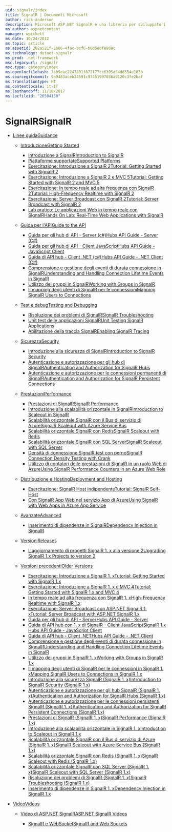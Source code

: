 ```yaml
---
uid: signalr/index
title: SignalR | Documenti Microsoft
author: rick-anderson
description: Microsoft ASP.NET SignalR è una libreria per sviluppatori ASP.NET che semplifica il processo di aggiunta di funzionalità web in tempo reale alle applicazioni.
ms.author: aspnetcontent
manager: wpickett
ms.date: 10/24/2012
ms.topic: article
ms.assetid: 282a521f-2b86-4fac-bcf6-b6d5e0fe969c
ms.technology: dotnet-signalr
ms.prod: .net-framework
msc.legacyurl: /signalr
msc.type: categoryindex
ms.openlocfilehash: 7c09eac2247891f872f77cc6395a54d8554e183b
ms.sourcegitcommit: 9a9483aceb34591c97451997036a9120c3fe2baf
ms.translationtype: HT
ms.contentlocale: it-IT
ms.lasthandoff: 11/10/2017
ms.locfileid: "26504150"
---
```

<a name="signalr"></a><span data-ttu-id="fb062-103">SignalR</span><span class="sxs-lookup"><span data-stu-id="fb062-103">SignalR</span></span>
====================
- [<span data-ttu-id="fb062-104">Linee guida</span><span class="sxs-lookup"><span data-stu-id="fb062-104">Guidance</span></span>](overview/index.md)

    - [<span data-ttu-id="fb062-105">Introduzione</span><span class="sxs-lookup"><span data-stu-id="fb062-105">Getting Started</span></span>](overview/getting-started/index.md)

        - [<span data-ttu-id="fb062-106">Introduzione a SignalR</span><span class="sxs-lookup"><span data-stu-id="fb062-106">Introduction to SignalR</span></span>](overview/getting-started/introduction-to-signalr.md)
        - [<span data-ttu-id="fb062-107">Piattaforme supportate</span><span class="sxs-lookup"><span data-stu-id="fb062-107">Supported Platforms</span></span>](overview/getting-started/supported-platforms.md)
        - [<span data-ttu-id="fb062-108">Esercitazione: Introduzione a SignalR 2</span><span class="sxs-lookup"><span data-stu-id="fb062-108">Tutorial: Getting Started with SignalR 2</span></span>](overview/getting-started/tutorial-getting-started-with-signalr.md)
        - [<span data-ttu-id="fb062-109">Esercitazione: Introduzione a SignalR 2 e MVC 5</span><span class="sxs-lookup"><span data-stu-id="fb062-109">Tutorial: Getting Started with SignalR 2 and MVC 5</span></span>](overview/getting-started/tutorial-getting-started-with-signalr-and-mvc.md)
        - [<span data-ttu-id="fb062-110">Esercitazione: In tempo reale ad alta frequenza con SignalR 2</span><span class="sxs-lookup"><span data-stu-id="fb062-110">Tutorial: High-Frequency Realtime with SignalR 2</span></span>](overview/getting-started/tutorial-high-frequency-realtime-with-signalr.md)
        - [<span data-ttu-id="fb062-111">Esercitazione: Server Broadcast con SignalR 2</span><span class="sxs-lookup"><span data-stu-id="fb062-111">Tutorial: Server Broadcast with SignalR 2</span></span>](overview/getting-started/tutorial-server-broadcast-with-signalr.md)
        - [<span data-ttu-id="fb062-112">Lab pratico: Le applicazioni Web in tempo reale con SignalR</span><span class="sxs-lookup"><span data-stu-id="fb062-112">Hands On Lab: Real-Time Web Applications with SignalR</span></span>](overview/getting-started/real-time-web-applications-with-signalr.md)
    - [<span data-ttu-id="fb062-113">Guida per l'API</span><span class="sxs-lookup"><span data-stu-id="fb062-113">Guide to the API</span></span>](overview/guide-to-the-api/index.md)

        - [<span data-ttu-id="fb062-114">Guida per gli hub di API - Server (c#)</span><span class="sxs-lookup"><span data-stu-id="fb062-114">Hubs API Guide - Server (C#)</span></span>](overview/guide-to-the-api/hubs-api-guide-server.md)
        - [<span data-ttu-id="fb062-115">Guida per gli hub di API - Client JavaScript</span><span class="sxs-lookup"><span data-stu-id="fb062-115">Hubs API Guide - JavaScript Client</span></span>](overview/guide-to-the-api/hubs-api-guide-javascript-client.md)
        - [<span data-ttu-id="fb062-116">Guida di API hub - Client .NET (c#)</span><span class="sxs-lookup"><span data-stu-id="fb062-116">Hubs API Guide - .NET Client (C#)</span></span>](overview/guide-to-the-api/hubs-api-guide-net-client.md)
        - [<span data-ttu-id="fb062-117">Comprensione e gestione degli eventi di durata connessione in SignalR</span><span class="sxs-lookup"><span data-stu-id="fb062-117">Understanding and Handling Connection Lifetime Events in SignalR</span></span>](overview/guide-to-the-api/handling-connection-lifetime-events.md)
        - [<span data-ttu-id="fb062-118">Utilizzo dei gruppi in SignalR</span><span class="sxs-lookup"><span data-stu-id="fb062-118">Working with Groups in SignalR</span></span>](overview/guide-to-the-api/working-with-groups.md)
        - [<span data-ttu-id="fb062-119">Il mapping degli utenti di SignalR per le connessioni</span><span class="sxs-lookup"><span data-stu-id="fb062-119">Mapping SignalR Users to Connections</span></span>](overview/guide-to-the-api/mapping-users-to-connections.md)
    - [<span data-ttu-id="fb062-120">Test e debug</span><span class="sxs-lookup"><span data-stu-id="fb062-120">Testing and Debugging</span></span>](overview/testing-and-debugging/index.md)

        - [<span data-ttu-id="fb062-121">Risoluzione dei problemi di SignalR</span><span class="sxs-lookup"><span data-stu-id="fb062-121">SignalR Troubleshooting</span></span>](overview/testing-and-debugging/troubleshooting.md)
        - [<span data-ttu-id="fb062-122">Unit test delle applicazioni SignalR</span><span class="sxs-lookup"><span data-stu-id="fb062-122">Unit Testing SignalR Applications</span></span>](overview/testing-and-debugging/unit-testing-signalr-applications.md)
        - [<span data-ttu-id="fb062-123">Abilitazione della traccia SignalR</span><span class="sxs-lookup"><span data-stu-id="fb062-123">Enabling SignalR Tracing</span></span>](overview/testing-and-debugging/enabling-signalr-tracing.md)
    - [<span data-ttu-id="fb062-124">Sicurezza</span><span class="sxs-lookup"><span data-stu-id="fb062-124">Security</span></span>](overview/security/index.md)

        - [<span data-ttu-id="fb062-125">Introduzione alla sicurezza di SignalR</span><span class="sxs-lookup"><span data-stu-id="fb062-125">Introduction to SignalR Security</span></span>](overview/security/introduction-to-security.md)
        - [<span data-ttu-id="fb062-126">Autenticazione e autorizzazione per gli hub di SignalR</span><span class="sxs-lookup"><span data-stu-id="fb062-126">Authentication and Authorization for SignalR Hubs</span></span>](overview/security/hub-authorization.md)
        - [<span data-ttu-id="fb062-127">Autenticazione e autorizzazione per le connessioni permanenti di SignalR</span><span class="sxs-lookup"><span data-stu-id="fb062-127">Authentication and Authorization for SignalR Persistent Connections</span></span>](overview/security/persistent-connection-authorization.md)
    - [<span data-ttu-id="fb062-128">Prestazioni</span><span class="sxs-lookup"><span data-stu-id="fb062-128">Performance</span></span>](overview/performance/index.md)

        - [<span data-ttu-id="fb062-129">Prestazioni di SignalR</span><span class="sxs-lookup"><span data-stu-id="fb062-129">SignalR Performance</span></span>](overview/performance/signalr-performance.md)
        - [<span data-ttu-id="fb062-130">Introduzione alla scalabilità orizzontale in SignalR</span><span class="sxs-lookup"><span data-stu-id="fb062-130">Introduction to Scaleout in SignalR</span></span>](overview/performance/scaleout-in-signalr.md)
        - [<span data-ttu-id="fb062-131">Scalabilità orizzontale SignalR con il Bus di servizio di Azure</span><span class="sxs-lookup"><span data-stu-id="fb062-131">SignalR Scaleout with Azure Service Bus</span></span>](overview/performance/scaleout-with-windows-azure-service-bus.md)
        - [<span data-ttu-id="fb062-132">Scalabilità orizzontale SignalR con Redis</span><span class="sxs-lookup"><span data-stu-id="fb062-132">SignalR Scaleout with Redis</span></span>](overview/performance/scaleout-with-redis.md)
        - [<span data-ttu-id="fb062-133">Scalabilità orizzontale SignalR con SQL Server</span><span class="sxs-lookup"><span data-stu-id="fb062-133">SignalR Scaleout with SQL Server</span></span>](overview/performance/scaleout-with-sql-server.md)
        - [<span data-ttu-id="fb062-134">Densità di connessione SignalR test con perno</span><span class="sxs-lookup"><span data-stu-id="fb062-134">SignalR Connection Density Testing with Crank</span></span>](overview/performance/signalr-connection-density-testing-with-crank.md)
        - [<span data-ttu-id="fb062-135">Utilizzo di contatori delle prestazioni di SignalR in un ruolo Web di Azure</span><span class="sxs-lookup"><span data-stu-id="fb062-135">Using SignalR Performance Counters in an Azure Web Role</span></span>](overview/performance/using-signalr-performance-counters-in-an-azure-web-role.md)
    - [<span data-ttu-id="fb062-136">Distribuzione e Hosting</span><span class="sxs-lookup"><span data-stu-id="fb062-136">Deployment and Hosting</span></span>](overview/deployment/index.md)

        - [<span data-ttu-id="fb062-137">Esercitazione: SignalR Host indipendente</span><span class="sxs-lookup"><span data-stu-id="fb062-137">Tutorial: SignalR Self-Host</span></span>](overview/deployment/tutorial-signalr-self-host.md)
        - [<span data-ttu-id="fb062-138">Con SignalR App Web nel servizio App di Azure</span><span class="sxs-lookup"><span data-stu-id="fb062-138">Using SignalR with Web Apps in Azure App Service</span></span>](overview/deployment/using-signalr-with-azure-web-sites.md)
    - [<span data-ttu-id="fb062-139">Avanzate</span><span class="sxs-lookup"><span data-stu-id="fb062-139">Advanced</span></span>](overview/advanced/index.md)

        - [<span data-ttu-id="fb062-140">Inserimento di dipendenze in SignalR</span><span class="sxs-lookup"><span data-stu-id="fb062-140">Dependency Injection in SignalR</span></span>](overview/advanced/dependency-injection.md)
    - [<span data-ttu-id="fb062-141">Versioni</span><span class="sxs-lookup"><span data-stu-id="fb062-141">Releases</span></span>](overview/releases/index.md)

        - [<span data-ttu-id="fb062-142">L'aggiornamento di progetti SignalR 1. x alla versione 2</span><span class="sxs-lookup"><span data-stu-id="fb062-142">Upgrading SignalR 1.x Projects to version 2</span></span>](overview/releases/upgrading-signalr-1x-projects-to-20.md)
    - [<span data-ttu-id="fb062-143">Versioni precedenti</span><span class="sxs-lookup"><span data-stu-id="fb062-143">Older Versions</span></span>](overview/older-versions/index.md)

        - [<span data-ttu-id="fb062-144">Esercitazione: Introduzione a SignalR 1. x</span><span class="sxs-lookup"><span data-stu-id="fb062-144">Tutorial: Getting Started with SignalR 1.x</span></span>](overview/older-versions/tutorial-getting-started-with-signalr.md)
        - [<span data-ttu-id="fb062-145">Esercitazione: Introduzione a SignalR 1. x e MVC 4</span><span class="sxs-lookup"><span data-stu-id="fb062-145">Tutorial: Getting Started with SignalR 1.x and MVC 4</span></span>](overview/older-versions/tutorial-getting-started-with-signalr-and-mvc-4.md)
        - [<span data-ttu-id="fb062-146">In tempo reale ad alta frequenza con SignalR 1. x</span><span class="sxs-lookup"><span data-stu-id="fb062-146">High-Frequency Realtime with SignalR 1.x</span></span>](overview/older-versions/tutorial-high-frequency-realtime-with-signalr.md)
        - [<span data-ttu-id="fb062-147">Esercitazione: Server Broadcast con ASP.NET SignalR 1. x</span><span class="sxs-lookup"><span data-stu-id="fb062-147">Tutorial: Server Broadcast with ASP.NET SignalR 1.x</span></span>](overview/older-versions/tutorial-server-broadcast-with-aspnet-signalr.md)
        - [<span data-ttu-id="fb062-148">Guida per gli hub di API - Server</span><span class="sxs-lookup"><span data-stu-id="fb062-148">Hubs API Guide - Server</span></span>](overview/older-versions/signalr-1x-hubs-api-guide-server.md)
        - [<span data-ttu-id="fb062-149">Guida di API hub con 1. x di SignalR - Client JavaScript</span><span class="sxs-lookup"><span data-stu-id="fb062-149">SignalR 1.x Hubs API Guide - JavaScript Client</span></span>](overview/older-versions/signalr-1x-hubs-api-guide-javascript-client.md)
        - [<span data-ttu-id="fb062-150">Guida di API hub - Client .NET</span><span class="sxs-lookup"><span data-stu-id="fb062-150">Hubs API Guide - .NET Client</span></span>](overview/older-versions/signalr-1x-hubs-api-guide-net-client.md)
        - [<span data-ttu-id="fb062-151">Comprensione e gestione degli eventi di durata connessione in SignalR</span><span class="sxs-lookup"><span data-stu-id="fb062-151">Understanding and Handling Connection Lifetime Events in SignalR</span></span>](overview/older-versions/handling-connection-lifetime-events.md)
        - [<span data-ttu-id="fb062-152">Utilizzo dei gruppi in SignalR 1. x</span><span class="sxs-lookup"><span data-stu-id="fb062-152">Working with Groups in SignalR 1.x</span></span>](overview/older-versions/working-with-groups.md)
        - [<span data-ttu-id="fb062-153">Il mapping degli utenti di SignalR per le connessioni in SignalR 1. x</span><span class="sxs-lookup"><span data-stu-id="fb062-153">Mapping SignalR Users to Connections in SignalR 1.x</span></span>](overview/older-versions/mapping-users-to-connections.md)
        - [<span data-ttu-id="fb062-154">Introduzione alla sicurezza SignalR (SignalR 1. x)</span><span class="sxs-lookup"><span data-stu-id="fb062-154">Introduction to SignalR Security (SignalR 1.x)</span></span>](overview/older-versions/introduction-to-security.md)
        - [<span data-ttu-id="fb062-155">Autenticazione e autorizzazione per gli hub SignalR (SignalR 1. x)</span><span class="sxs-lookup"><span data-stu-id="fb062-155">Authentication and Authorization for SignalR Hubs (SignalR 1.x)</span></span>](overview/older-versions/hub-authorization.md)
        - [<span data-ttu-id="fb062-156">Autenticazione e autorizzazione per le connessioni persistenti SignalR (SignalR 1. x)</span><span class="sxs-lookup"><span data-stu-id="fb062-156">Authentication and Authorization for SignalR Persistent Connections (SignalR 1.x)</span></span>](overview/older-versions/persistent-connection-authorization.md)
        - [<span data-ttu-id="fb062-157">Prestazioni di SignalR (SignalR 1. x)</span><span class="sxs-lookup"><span data-stu-id="fb062-157">SignalR Performance (SignalR 1.x)</span></span>](overview/older-versions/signalr-performance.md)
        - [<span data-ttu-id="fb062-158">Introduzione alla scalabilità orizzontale in SignalR 1. x</span><span class="sxs-lookup"><span data-stu-id="fb062-158">Introduction to Scaleout in SignalR 1.x</span></span>](overview/older-versions/scaleout-in-signalr.md)
        - [<span data-ttu-id="fb062-159">Scalabilità orizzontale SignalR con il Bus di servizio di Azure (SignalR 1. x)</span><span class="sxs-lookup"><span data-stu-id="fb062-159">SignalR Scaleout with Azure Service Bus (SignalR 1.x)</span></span>](overview/older-versions/scaleout-with-windows-azure-service-bus.md)
        - [<span data-ttu-id="fb062-160">Scalabilità orizzontale SignalR con Redis (SignalR 1. x)</span><span class="sxs-lookup"><span data-stu-id="fb062-160">SignalR Scaleout with Redis (SignalR 1.x)</span></span>](overview/older-versions/scaleout-with-redis.md)
        - [<span data-ttu-id="fb062-161">Scalabilità orizzontale SignalR con SQL Server (SignalR 1. x)</span><span class="sxs-lookup"><span data-stu-id="fb062-161">SignalR Scaleout with SQL Server (SignalR 1.x)</span></span>](overview/older-versions/scaleout-with-sql-server.md)
        - [<span data-ttu-id="fb062-162">Risoluzione dei problemi di SignalR (SignalR 1. x)</span><span class="sxs-lookup"><span data-stu-id="fb062-162">SignalR Troubleshooting (SignalR 1.x)</span></span>](overview/older-versions/troubleshooting.md)
        - [<span data-ttu-id="fb062-163">Inserimento di dipendenze in SignalR 1. x</span><span class="sxs-lookup"><span data-stu-id="fb062-163">Dependency Injection in SignalR 1.x</span></span>](overview/older-versions/dependency-injection.md)
- [<span data-ttu-id="fb062-164">Video</span><span class="sxs-lookup"><span data-stu-id="fb062-164">Videos</span></span>](videos/index.md)

    - [<span data-ttu-id="fb062-165">Video di ASP.NET SignalR</span><span class="sxs-lookup"><span data-stu-id="fb062-165">ASP.NET SignalR Videos</span></span>](videos/getting-started/index.md)

        - [<span data-ttu-id="fb062-166">SignalR e WebSocket</span><span class="sxs-lookup"><span data-stu-id="fb062-166">SignalR and Web Sockets</span></span>](videos/getting-started/signalr-and-web-sockets.md)
